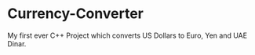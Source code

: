 # Currency-Converter
My first ever C++ Project which converts US Dollars to Euro, Yen and UAE Dinar.
